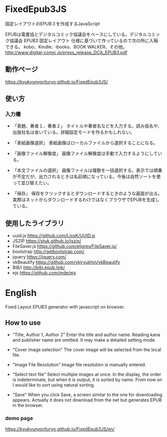 # FixedEpub3JS
固定レイアウトのEPUB３を作成するJavaScript

EPUBは電書協とデジタルコミック協議会をベースにしている。デジタルコミック協議会 EPUB3 固定レイアウト 仕様に基づいて作っているので次の所に入稿できる。
kobo、Kindle、ibooks、BOOK WALKER、その他。
http://www.digital-comic.jp/press_release_DCA_EPUB3.pdf

## 動作ページ
https://kyukyunyorituryo.github.io/FixedEpub3JS/

## 使い方

### 入力欄
* 「表題、著者１、著者２」
タイトルや著者名などを入力する。読み仮名や、出版社名は省いている。詳細設定モードを作るかもしれない。

* 「表紙画像選択」
表紙画像はローカルファイルから選択することになる。

* 「画像ファイル解像度」
画像ファイル解像度は手動で入力するようにしている。

* 「本文ファイルの選択」
画像ファイルは複数を一括選択する。表示では順番が不定だが、出力されるときは名前順になっている。今後は自然ソートを使って並び替えたい。

* 「保存」
保存をクリックするとダウンロードするときのような画面が出る。実際はネットからダウンロードするわけではなくブラウザでEPUBを生成している。

## 使用したライブラリ
* uuid.js https://github.com/LiosK/UUID.js
* JSZIP https://stuk.github.io/jszip/ 
* FileSaver.js https://github.com/eligrey/FileSaver.js/
* bootstrap http://getbootstrap.com/
* jquery https://jquery.com/
* vkBeautify https://github.com/vkiryukhin/vkBeautify
* BiB/i http://bibi.epub.link/
* ejs https://github.com/mde/ejs
# English
Fixed Layout EPUB3 generator with javascript on browser.

## How to use
* "Title, Author 1, Author 2" Enter the title and author name. Reading kana and publisher name are omitted. It may make a detailed setting mode.

* "Cover image selection" The cover image will be selected from the local file.

* "Image File Resolution" Image file resolution is manually entered.

* "Select text file" Select multiple images at once. In the display, the order is indeterminate, but when it is output, it is sorted by name. From now on I would like to sort using natural sorting.

* "Save" When you click Save, a screen similar to the one for downloading appears. Actually it does not download from the net but generates EPUB in the browser.
###  demo page
 https://kyukyunyorituryo.github.io/FixedEpub3JS/en/
